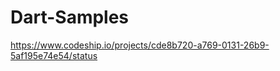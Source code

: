 Dart-Samples
============

https://www.codeship.io/projects/cde8b720-a769-0131-26b9-5af195e74e54/status
